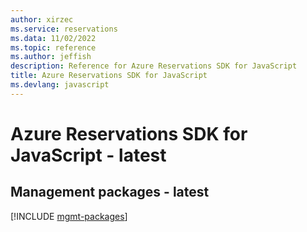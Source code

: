 ```yaml
---
author: xirzec
ms.service: reservations
ms.data: 11/02/2022
ms.topic: reference
ms.author: jeffish
description: Reference for Azure Reservations SDK for JavaScript
title: Azure Reservations SDK for JavaScript
ms.devlang: javascript
---
```

# Azure Reservations SDK for JavaScript - latest

## Management packages - latest
[!INCLUDE [mgmt-packages](reservations-mgmt-index.md)]